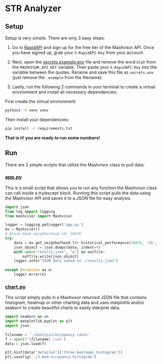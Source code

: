 # STR Analyzer

## Setup
Setup is very simple. There are only 3 easy steps:

1. Go to [RapidAPI](https://rapidapi.com/mashvisor-team/api/mashvisor) and sign up for the free tier of the Mashvisor API. Once you have signed up, grab your `X-RapidAPI-Key` from your account.

2. Next, open the [secrets.example.env](./secrets.example.env) file and remove the word `blah` from the `MASHVISOR_API_KEY` variable. Then paste your `X-RapidAPI-Key` into the variable between the quotes. Rename and save this file as `secrets.env` (just remove the `.example` from the filename).

3. Lastly, run the following 2 commands in your terminal to create a virtual environment and install all necessary dependencies:

First create the virtual environment:
```sh
python3 -m venv venv
```

Then install your dependencies:
```sh
pip install -r requirements.txt
```

**That is it! you are ready to run some numbers!**


## Run
There are 2 simple scripts that utilize the Mashvisor class to pull data:

### [app.py](./app.py)
This is a small script that allows you to run any function the Mashvisor class can call inside a try/except block. Running this script pulls the data using the Mashvisor API and saves it to a JSON file for easy analysis.

```python
import json
from log import logging
from mashvisor import Mashvisor

logger = logging.getLogger('app.py')
mv = Mashvisor()
# Black Hawk neighborhood id: 30476
try:
    data = mv.get_neighborhood_ltr_historical_performance(30476, 'CO', 2022)
    json_object = json.dumps(data, indent=4)
    with open("results.json", "w") as outfile:
        outfile.write(json_object)
    logger.info("JSON data saved to ./results.json")
    
except Exception as e:
    logger.error(e)
```

### [chart.py](./chart.py)
This script simply pulls in a Mashvisor returned JSON file that contains histogram, heatmap or other charting data and uses matplotlib and/or seaborn to create beautiful charts to easily interpret data.

```python
import seaborn as sn
import matplotlib.pyplot as plt
import json
 
filename = './analysis/occupancy-rates'
f = open(f'{filename}.json')
data = json.load(f)

plt.hist(data['detailed']['three_bedrooms_histogram'])
plt.savefig('./3-bed-occupancy-histogram')
```